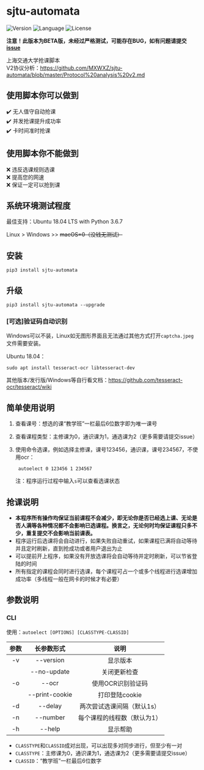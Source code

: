 # sjtu-automata
![Version](https://img.shields.io/badge/Version-0.2.0-blue.svg) ![Language](https://img.shields.io/badge/Language-Python3-red.svg) ![License](https://img.shields.io/badge/License-GPL--3.0-yellow.svg)

**注意！此版本为BETA版，未经过严格测试，可能存在BUG，如有问题请提交[issue](https://github.com/MXWXZ/AutoElect/issues)**

上海交通大学抢课脚本\
V2协议分析：<https://github.com/MXWXZ/sjtu-automata/blob/master/Protocol%20analysis%20v2.md>

## 使用脚本你可以做到
:heavy_check_mark: 无人值守自动抢课\
:heavy_check_mark: 并发抢课提升成功率\
:heavy_check_mark: 卡时间准时抢课

## 使用脚本你不能做到
:x: 违反选课规则选课\
:x: 提高您的网速\
:x: 保证一定可以抢到课

## 系统环境测试程度
最佳支持：Ubuntu 18.04 LTS with Python 3.6.7

Linux > Windows >> ~~macOS=0（没钱无测试）~~

## 安装
    
    pip3 install sjtu-automata

## 升级

    pip3 install sjtu-automata --upgrade

### [可选]验证码自动识别
Windows可以不装，Linux如无图形界面且无法通过其他方式打开`captcha.jpeg`文件需要安装。

Ubuntu 18.04：

    sudo apt install tesseract-ocr libtesseract-dev

其他版本/发行版/Windows等自行看文档：https://github.com/tesseract-ocr/tesseract/wiki
    
## 简单使用说明
1. 查看课号：想选的课“教学班”一栏最后6位数字即为唯一课号
2. 查看课程类型：主修课为0，通识课为1，通选课为2（更多需要请提交issue）
3. 使用命令选课，例如选择主修课，课号123456，通识课，课号234567，不使用ocr：

        autoelect 0 123456 1 234567

    注：程序运行过程中输入`s`可以查看选课状态

## 抢课说明
- **本程序所有操作均保证当前课程不会减少，即无论你是否已经选上课、无论是否人满等各种情况都不会影响已选课程。换言之，无论何时均保证课程只多不少，重复提交不会影响当前课表。**
- 程序运行后选课将会自动进行，如果失败自动重试，如果课程已满将自动等待并且定时刷新，直到抢成功或者用户退出为止
- 可以提前开上程序，如果没有开放选课将会自动等待并定时刷新，可以节省登陆的时间
- 所有指定的课程会同时进行选课，每个课程可占一个或多个线程进行选课增加成功率（多线程一般在网卡的时候才有必要）

## 参数说明
### CLI
使用：`autoelect [OPTIONS] [CLASSTYPE-CLASSID]`

|参数|长参数形式|说明|
|:--:|:--:|:--:|
|-v|--version|显示版本|
||--no-update|关闭更新检查|
|-o|--ocr|使用OCR识别验证码|
||--print-cookie|打印登陆cookie|
|-d|--delay|两次尝试选课间隔（默认1s）|
|-n|--number|每个课程的线程数（默认为1）|
|-h|--help|显示帮助|

- `CLASSTYPE`和`CLASSID`成对出现，可以出现多对同步进行，但至少有一对
- `CLASSTYPE`：主修课为0，通识课为1，通选课为2（更多需要请提交issue）
- `CLASSID`：“教学班”一栏最后6位数字
